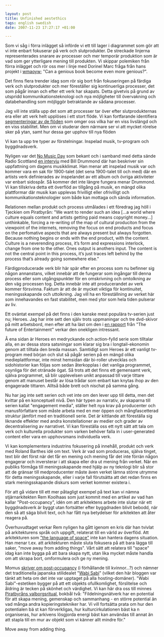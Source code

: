 ```yaml
--- 

layout: post
title: Unfinished aestethics 
tags: english swedish 
date: 2007-11-23 17:27:17 +01:00 

---
```


Som vi såg i förra inlägget så införde vi ett till lager i diagrammet som gör att vi inte enbart fokuserar på verk och slutprodukter. De streckade linjerna representerades snarare av processer och mer temporär produktion som är vad som ger ytterligare mening till produkten. Vi skippar polemiken från förra inlägget och rör oss mer i linje med Dorinel Marc fråga från hans projekt i [wmaoyw](http://www.whomakesandownsyourwork.org "wmaoyw"); "Can a genious book become even more genious?".

Det finns flera trender idag som rör sig bort från fokuseringen på färdiga verk och slutprodukter och mer föreställer sig kontinuerliga processer, det som pågår innan och efter ett verk har skapats. Detta givetvis på grund av utspridd kommunikationsteknologi och nya möjligheter till övervakning och databehandling som möjliggör betraktande av sådana processer.

Jag vill inte ställa upp det som att processer tar över efter slutprodukternas era eller att verk helt upplöses i ett stort flöde. Vi kan fortfarande identifiera [segmenteringar av de flöden](http://www.t0.or.at/delanda/geology.htm "segmenteringar av de flöden") som omger oss vilka har en viss livslängd och en viss stabilitet. Men om vi studerar dem närmare ser vi att mycket rörelse sker på ytan, samt hur dessa ger upphov till nya flöden

Vi kan ta upp tre typer av förstelningar. Inspelad musik, tv-program och byggdnadsverk.

Nyligen var det [No Music Day](http://fadetogrey.wordpress.com/2007/11/21/rapport-fran-no-music-day/ "No Music Day") som bekant och i samband med detta sände Radio Scottland [en intervju](http://www.zshare.net/audio/5062167c851d41/ "en intervju") med Bill Drummond där han beskriver sin uppfattning om dagens musikklimat. Han menar att inspelad musik var och kommer vara en sak för 1900-talet (det sena 1900-talet till och med) där en artists verk definierades av inspelandet av ett album och övriga aktiviteter var enbart sidospår. Så kommer det inte längre fungera menar Drummond. Vi kan tillskriva detta ett överflöd av tillgång på musik, en mängd olika plattformar där musik kan upplevas frivilligt eller ofrivilligt och kommunikationsteknologier som både kan mottaga och sända information.

Relationen mellan produkt och process utmålades i ett föredrag jag höll i Tjeckien om Piratbyrån: "We want to render such an idea [...a world where culture equals content and artists getting paid means copyright money...] unthinkable, forcing a re-writing of the map of cultural produciton from the viewpoint of the internets, removing the focus on end products and focus on the perfomative aspects that are always present but always forgotten. Because nothing begins or ends with the end product, with the content. Culture is a neverending process, it’s form and expressions interlock, change from one to the other. Ones output is anothers input. The content is not the central point in this process, it’s just traces left behind by the process that’s already going somewhere else."

Färdigproducerade verk blir här spär efter en process som nu befinner sig någon annanstans, vilket innebär att de fungerar som ingångar till denna process eller som utgångspunkter för en omskrivning och omtolkning av den väg processen tog. Detta innebär inte att producerandet av verk kommer försvinna. Faktum är att de är mycket viktiga för kontinuitet, meningsskapande och uttolkning. Jag vill ha en föreställning av verket här som innehavandes en fast stabilitet, men med ytor som hela tiden pulserar av liv.

Ett oväntat exempel på det finns i den kanske mest populära tv-serien just nu; Heroes. Jag har inte sett den själv trots uppmaningar och tre dvd-skivor på mitt arbetsbord, men efter att ha läst om den i [en rapport](http://www.convergenceculture.org/weblog/2007/11/foe2_opening_remarks.php "en rapport") från "The future of Entertainment" verkar den onekligen intressant.

Å ena sidan är Heroes en medryckande och action-fylld serie som tilltalar alla, en av dessa stora satsningar som klarar sig bra i longtail-ekonomin genom att tilltala den breda massan. Samtidigt som Heroes är ett vanligt tv-program med början och slut så pågår serien på en mängd olika medieplattformar, inte minst hemsidan där bi-roller utvecklas och sidohistorier kan följas som sedan återkopplas i det vanliga programmet, osynliga för det otränade ögat. Så trots att det finns ett gemensamt verk, själva programmet, så blir upplevelsen unikt anpassad till varje tittare genom att manuset består av lösa trådar som enbart kan knytas ihop av den engagerade tittaren. Alltså både brett och nischat på samma gång.

Nu har jag inte sett serien och vet inte om den lever upp till detta, men det kvittar på en konceptuell nivå. Den här typen av narrativ, av skaparna till serien kallat "engagement media", ställer helt nya krav på producenter och manusförfattare som måste arbeta med en mer öppen och mångfascetterad struktur jämfört med en traditionell serie. Det är kittlande att föreställa sig liknande effekter med andra konstellationer av medier och grader av decentralisering av narrativet. Vi kan föreställa oss ett nytt sätt att tala om verk och kulturella produkter som varken behöver falla in i user-generated content eller vara en upphovsmans individuella verk.

Vi kan komplementera industrins fokusering på innehåll, produkt och verk med Roland Barthes idé om text. Verk är vad som produceras, själva tinget, text blir det först när det får en mening och mening får det inte förrän någon engagerar och inversterar i att skapa eller dra ut mening från verket. När en publiks förmåga till meningsskapande med hjälp av ny teknlogi blir så stor att de gränsar till medproducenter måste även verket lämna större utrymme för detta meningsskapande, eller i varje fall förutsätta att det redan finns en stark meningsskapande diskurs som verket kommer existera i.

För att gå vidare till ett mer påtagligt exempel på text kan vi nämna stjärnarkitekten Rem Koolhaas som just kommit med en artikel av vad han kallar "Post-occupancy", idén om att arkitektens arbete inte slutar när ett byggdnadsverk är byggt utan fortsätter efter byggdnaden blivit bebodd, när den så att säga blivit text, och har fått nya betydelser för arkitekten att åter reagera på.

Överhuvudtaget verkar Rem nyligen ha gått igenom en kris där han tvivlat på arkitekturens språk och uppgift, relaterat till en värld av överflöd. Att arkitekturen som ["the language of space"](http://www.youtube.com/watch?v=3pPAtWjweeQ) inte kan hantera dagens situation. Han menar t.ex. att arkitekturen måste sluta fokusera på att bara lägga till saker, "move away from adding things". Vårt sätt att relatera till "space" idag kan inte bygga på att bara skapa nytt, utan lika mycket måste handla om att skrapa bort, omformulera och ge ny mening. 

Momus [skriver om post-occupancy](http://imomus.livejournal.com/331185.html "skriver om post-occupancy") (i förhållande till kvinnor...?) och nämner det traditionella japanska stilidealet "[Wabi Sabi](http://en.wikipedia.org/wiki/Wabi-sabi "Wabi Sabi")" (vilket den här bloggen var tänkt att heta om det inte var upptaget på alla hosting-domäner). "Wabi Sabi"-estetiken bygger på att ett objekts ofullkomlighet, förslitelse och åldring är tecken på skönhet och värdighet. Vi kan här dra oss till minnes [Piratbyråns valborgsritual](http://piratbyran.org/valborg "Piratbyråns valborgsritual"), bokbål två: "Fildelningsnätverk har en potential för att skapa mening, gemenskap och sammanhang - en större potential än vad många andra kopieringstekniker har. Vi vill fortsätta prata om hur den potentialen bä st kan förverkligas, hur kulturcirkulationen bäst ka n organiseras, hur arkivens lösgjorda energi bäst kan användas till annat än att stapla till en mur av objekt som vi känner allt mindre för."

Move away from adding thing.

